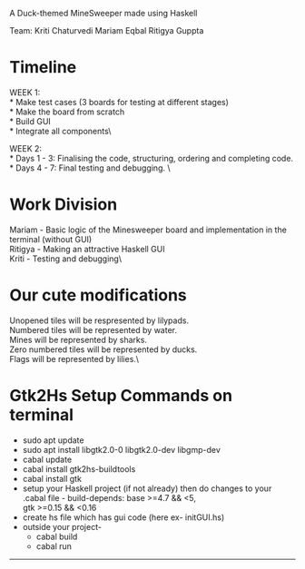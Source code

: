 A Duck-themed MineSweeper made using Haskell 

Team: Kriti Chaturvedi
      Mariam Eqbal
      Ritigya Guppta

# Timeline
WEEK 1:\
    * Make test cases (3 boards for testing at different stages)\
    * Make the board from scratch\
    * Build GUI\
    * Integrate all components\

WEEK 2:\
    * Days 1 - 3: Finalising the code, structuring, ordering and completing code.\
    * Days 4 - 7: Final testing and debugging. \

# Work Division
 Mariam - Basic logic of the Minesweeper board and implementation in the terminal (without GUI)\
 Ritigya - Making an attractive Haskell GUI\
 Kriti - Testing and debugging\


# Our cute modifications

Unopened tiles will be respresented by lilypads.\
Numbered tiles will be represented by water.\
Mines will be represented by sharks.\
Zero numbered tiles will be represented by ducks.\
Flags will be represented by lilies.\

# Gtk2Hs Setup Commands on terminal

* sudo apt update
* sudo apt install libgtk2.0-0 libgtk2.0-dev libgmp-dev
* cabal update
* cabal install gtk2hs-buildtools
* cabal install gtk
* setup your Haskell project (if not already) then do changes to your .cabal file -
  build-depends:  base >=4.7 && <5,    
                  gtk >=0.15 && <0.16
* create hs file which has gui code (here ex- initGUI.hs)
* outside your project-
  * cabal build
  * cabal run

***
